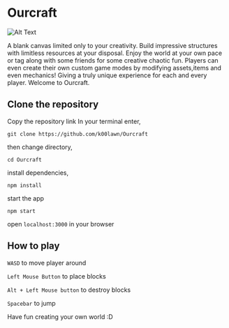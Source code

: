 # Ourcraft

![Alt Text](https://github.com/k00lawn/Ourcraft/blob/main/assets/ourcraft.gif)

A blank canvas limited only to your creativity. Build impressive structures with limitless resources at your disposal. Enjoy the world at your own pace or tag along with some friends for some creative chaotic fun. Players can even create their own custom game modes by modifying assets,items and even mechanics! Giving a truly unique experience for each and every player. Welcome to Ourcraft.

## Clone the repository

Copy the repository link
In your terminal enter,

```git clone https://github.com/k00lawn/Ourcraft```

then change directory,

```cd Ourcraft```

install dependencies,

```npm install```

start the app

```npm start```

open ```localhost:3000``` in your browser

## How to play

```WASD``` to move player around

```Left Mouse Button``` to place blocks

```Alt + Left Mouse button``` to destroy blocks

```Spacebar``` to jump

Have fun creating your own world :D
